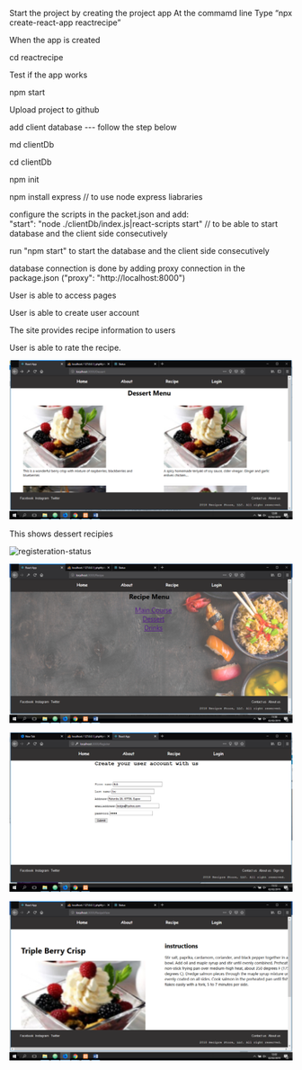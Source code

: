 Start the project by creating the project app
At the commamd line
Type “npx create-react-app reactrecipe”

When the app is created

cd reactrecipe

Test if the app works

npm start

Upload project to github

add client database --- follow the step below

md clientDb

cd clientDb

npm init

npm install express // to use node express liabraries

configure the scripts in the packet.json and add:  
"start": "node ./clientDb/index.js|react-scripts start" // to be able to start database and the client side consecutively

run "npm start" to start the database and the client side consecutively

database connection is done by adding proxy connection in the package.json ("proxy": "http://localhost:8000")

User is able to access pages

User is able to create user account

The site provides recipe information to users

User is able to rate the recipe.


![dessert-menu](src/Components/Screenshots/desser-menu.png)

This shows dessert recipies

![registeration-status](src/ComponentsScreenshots/user-registeration-status.png)

![recipe-menu](src/Components/Screenshots/recipe-menu.png)

![user-registeration](src/Components/Screenshots/user-registeration.png)

![dessert-child](src/Components/Screenshots/dessert-child.png)
